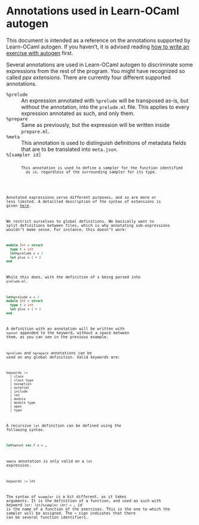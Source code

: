 # Annotations used in Learn-OCaml autogen

This document is intended as a reference on the annotations supported by
Learn-OCaml autogen. If you haven’t, it is advised reading [how to write an
exercise with autogen](how-to-write-an-exercise-with-autogen.md) first.

Several annotations are used in Learn-OCaml autogen to discriminate some
expressions from the rest of the program. You might have recognized so called
*ppx extensions*. There are currently four different supported annotations.

<dl>
  <dt><code>%prelude</code></dt>
  <dd>An expression annotated with <code>%prelude</code> will be transposed
  as-is, but without the annotation, into the <code>prelude.ml</code> file.
  This applies to every expression annotated as such, and only them.<dd>

  <dt><code>%prepare</code></dt>
  <dd>Same as previously, but the expression will be written inside
  <code>prepare.ml</code>.</dd>

  <dt><code>%meta</code></dt>
  <dd>This annotation is used to distinguish definitions of metadata fields
  that are to be translated into <code>meta.json</code>.</dd>

  <dt><code>%[sampler id]<code></dt>
  <dd>This annotation is used to define a sampler for the function identified
  as <code>id</code>, regardless of the surrounding sampler for its type.</dd>
</dl>

Annotated expressions serve different purposes, and so are more or less
limited. A detailled description of the syntax of extensions is given
[here](https://caml.inria.fr/pub/docs/manual-ocaml/extn.html#sec262).

We restrict ourselves to global definitions. We basically want to split
definitions between files, which is why annotating sub-expressions wouldn’t
make sense. For instance, this doesn’t work:
```ocaml
module Int = struct
  type t = int
  let%prelude x = 3
  let plus = ( + )
end
```
While this does, with the definition of x being parsed into `prelude.ml`.
```ocaml
let%prelude x = 3
module Int = struct
  type t = int
  let plus = ( + )
end
```

A definition with an annotation will be written with `%annot` appended to the
keyword, without a space between them, as you can see in the previous example.

`%prelude` and `%prepare` annotations can be used on any global definition.
Valid keywords are:
```
keywords :=
  | class
  | class type
  | exception
  | external
  | include
  | let
  | module
  | module type
  | open
  | type
```
A recursive `let` definition can be defined using the following syntax.
```ocaml
let%annot rec f x = …
```

`%meta` annotation is only valid on a `let` expression.
```
keywords := let
```

The syntax of `%sampler` is a bit different, as it takes arguments. It is the
definition of a function, and used as such with keyword `let`:
`let[%sampler id+] = …`
*id* is the name of a function of the exercises. This is the one to which the
sampler will be assigned. The `+` sign indicates that there can be several
function identifiers.
